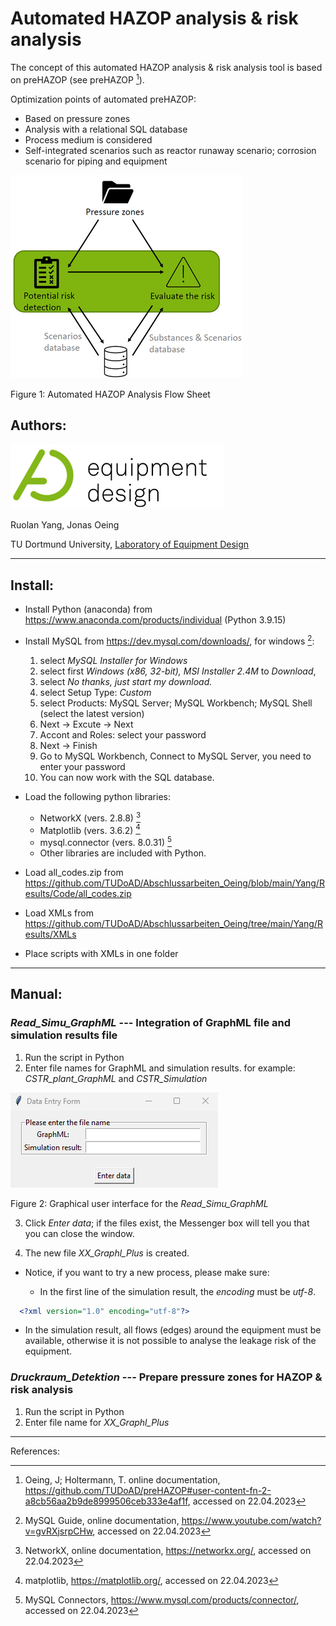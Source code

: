# Automated HAZOP analysis & risk analysis
The concept of this automated HAZOP analysis & risk analysis tool is based on preHAZOP (see preHAZOP [^1]). 

Optimization points of automated preHAZOP:

- Based on pressure zones
- Analysis with a relational SQL database
- Process medium is considered
- Self-integrated scenarios such as reactor runaway scenario; corrosion scenario for piping and equipment

![HAZOP-Graph](https://github.com/TUDoAD/Abschlussarbeiten_Oeing/blob/main/Yang/pictures/Automated%20HAZOP%20analysis.png)

Figure 1: Automated HAZOP Analysis Flow Sheet

## Authors:
![TU-Do](https://github.com/TUDoAD/preHAZOP/blob/main/figures/TUDO_AD_logo.png)

Ruolan Yang, Jonas Oeing

TU Dortmund University, [Laboratory of Equipment Design](https://ad.bci.tu-dortmund.de/cms/en/laboratory/)

***
## Install:

- Install Python (anaconda) from https://www.anaconda.com/products/individual (Python 3.9.15)

- Install MySQL from https://dev.mysql.com/downloads/, for windows [^2]: 
    1. select *MySQL Installer for Windows*
    2. select first *Windows (x86, 32-bit), MSI Installer 2.4M* to *Download*, 
    3. select *No thanks, just start my download.*
    4. select Setup Type: *Custom*
    5. select Products: MySQL Server; MySQL Workbench; MySQL Shell (select the latest version)
    6. Next -> Excute -> Next
    7. Accont and Roles: select your password
    8. Next -> Finish
    9. Go to MySQL Workbench, Connect to MySQL Server, you need to enter your password
    10. You can now work with the SQL database.

- Load the following python libraries:
  - NetworkX (vers. 2.8.8) [^3]
  - Matplotlib (vers. 3.6.2) [^4]
  - mysql.connector (vers. 8.0.31) [^5]
  - Other libraries are included with Python.

- Load all_codes.zip from https://github.com/TUDoAD/Abschlussarbeiten_Oeing/blob/main/Yang/Results/Code/all_codes.zip

- Load XMLs from https://github.com/TUDoAD/Abschlussarbeiten_Oeing/tree/main/Yang/Results/XMLs

- Place scripts with XMLs in one folder

***
## Manual:

### *Read_Simu_GraphML* --- Integration of GraphML file and simulation results file

1. Run the script in Python
2. Enter file names for GraphML and simulation results. for example: *CSTR_plant_GraphML* and *CSTR_Simulation* 

![GUI for Data input](https://github.com/TUDoAD/Abschlussarbeiten_Oeing/blob/main/Yang/pictures/GUI_for_integration_RI.png)

Figure 2: Graphical user interface for the *Read_Simu_GraphML*

3. Click *Enter data*; if the files exist, the Messenger box will tell you that you can close the window.

4. The new file *XX_Graphl_Plus* is created.

* Notice, if you want to try a new process, please make sure:

  * In the first line of the simulation result, the *encoding* must be *utf-8*.
```xml
  <?xml version="1.0" encoding="utf-8"?>
```
  * In the simulation result, all flows (edges) around the equipment must be available, otherwise it is not possible to analyse the leakage risk of the equipment.

### *Druckraum_Detektion* --- Prepare pressure zones for HAZOP & risk analysis

1. Run the script in Python
2. Enter file name for *XX_Graphl_Plus*
































***
References:

[^1]: Oeing, J; Holtermann, T. online documentation,   https://github.com/TUDoAD/preHAZOP#user-content-fn-2-a8cb56aa2b9de8999506ceb333e4af1f, accessed on 22.04.2023

[^2]: MySQL Guide, online documentation, https://www.youtube.com/watch?v=gvRXjsrpCHw, accessed on 22.04.2023

[^3]: NetworkX, online documentation, https://networkx.org/, accessed on 22.04.2023

[^4]: matplotlib, https://matplotlib.org/, accessed on 22.04.2023

[^5]: MySQL Connectors, https://www.mysql.com/products/connector/, accessed on 22.04.2023